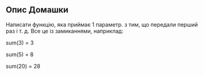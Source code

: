## Опис Домашки
Написати функцію, яка приймає 1 параметр. з тим, що передали перший раз і т. д. Все це із замиканнями, наприклад:

sum(3) = 3

sum(5) = 8

sum(20) = 28